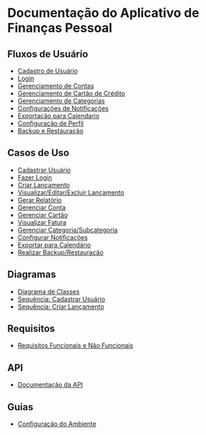 # Documentação do Aplicativo de Finanças Pessoal

## Fluxos de Usuário

- [Cadastro de Usuário](./docs/fluxos/cadastroUsuario.md)
- [Login](./docs/fluxos/login.md)
- [Gerenciamento de Contas](./docs/fluxos/gerenciamentoContas.md)
- [Gerenciamento de Cartão de Crédito](./docs/fluxos/gerenciamento%20de%20cartoes.md)
- [Gerenciamento de Categorias](./docs/fluxos/gerenciamentoCategorias.md)
- [Configurações de Notificações](./docs/fluxos/configuracaoNotificacoes.md)
- [Exportação para Calendario](./docs/fluxos/exportaçãoCalendario.md)
- [Configuração de Perfil](./docs/fluxos/configuracaoPerfil)
- [Backup e Restauração](./docs/fluxos/backup.md)

## Casos de Uso

- [Cadastrar Usuário]()
- [Fazer Login]()
- [Criar Lançamento]()
- [Visualizar/Editar/Excluir Lançamento]()
- [Gerar Relatório]()
- [Gerenciar Conta]()
- [Gerenciar Cartão]()
- [Visualizar Fatura]()
- [Gerenciar Categoria/Subcategoria]()
- [Configurar Notificações]()
- [Exportar para Calendário]()
- [Realizar Backup/Restauração]()

## Diagramas

- [Diagrama de Classes](./diagramas/classes.md)
- [Sequência: Cadastrar Usuário](./diagramas/sequencia-cadastrar-usuario.md)
- [Sequência: Criar Lançamento](./diagramas/sequencia-criar-lancamento.md)

## Requisitos

- [Requisitos Funcionais e Não Funcionais](./docs/requisitos/requisitos.md)

## API

- [Documentação da API](./docs/api/swagger.yaml)

## Guias

- [Configuração do Ambiente](./docs/guias/setup.md)
